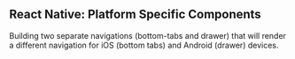 ## React Native: Platform Specific Components

Building two separate navigations (bottom-tabs and drawer) that will render a different navigation for iOS (bottom tabs) and Android (drawer) devices.
